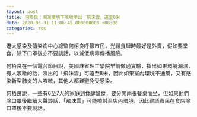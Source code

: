 ```yaml
---
layout: post
title: 何栢良：潮濕環境下咳嗽噴出「飛沫雲」遠至8米
date: 2020-03-31 11:06:45.000000000 +08:00
categories: rss
---
```


港大感染及傳染病中心總監何栢良呼籲市民，光顧食肆時最好是外賣，假如要堂食，除下口罩後亦不要談話，以減低病毒傳播風險。

何栢良在一個電台節目說，美國麻省理工學院早前做過實驗，指出如果環境潮濕，有人咳嗽的話，噴出的「飛沫雲」可遠至8米，因此如果室內環境不通風，又有感染新型肺炎的人咳嗽，其他人都難避免受感染。

何栢良說，一些有6至7人的家庭到食肆堂食，要分開兩張餐桌而坐，但如果他們除口罩後繼續大聲談話，「飛沫雲」可能噴射至店內環境，因此建議市民在食店除口罩後不要說話。
